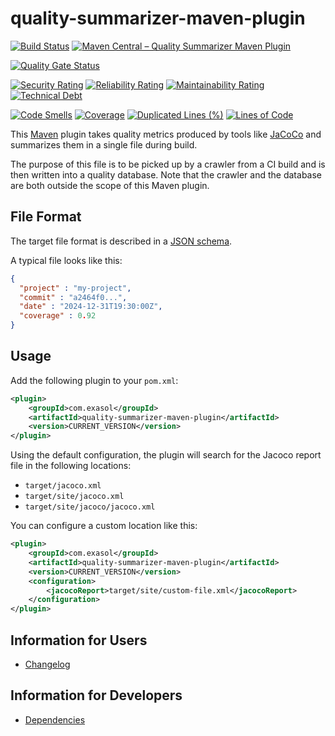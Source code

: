 # quality-summarizer-maven-plugin

[![Build Status](https://github.com/exasol/quality-summarizer-maven-plugin/actions/workflows/ci-build.yml/badge.svg)](https://github.com/exasol/quality-summarizer-maven-plugin/actions/workflows/ci-build.yml)
[![Maven Central &ndash; Quality Summarizer Maven Plugin](https://img.shields.io/maven-central/v/com.exasol/quality-summarizer-maven-plugin)](https://search.maven.org/artifact/com.exasol/quality-summarizer-maven-plugin)

[![Quality Gate Status](https://sonarcloud.io/api/project_badges/measure?project=com.exasol%3Aquality-summarizer-maven-plugin&metric=alert_status)](https://sonarcloud.io/dashboard?id=com.exasol%3Aquality-summarizer-maven-plugin)

[![Security Rating](https://sonarcloud.io/api/project_badges/measure?project=com.exasol%3Aquality-summarizer-maven-plugin&metric=security_rating)](https://sonarcloud.io/dashboard?id=com.exasol%3Aquality-summarizer-maven-plugin)
[![Reliability Rating](https://sonarcloud.io/api/project_badges/measure?project=com.exasol%3Aquality-summarizer-maven-plugin&metric=reliability_rating)](https://sonarcloud.io/dashboard?id=com.exasol%3Aquality-summarizer-maven-plugin)
[![Maintainability Rating](https://sonarcloud.io/api/project_badges/measure?project=com.exasol%3Aquality-summarizer-maven-plugin&metric=sqale_rating)](https://sonarcloud.io/dashboard?id=com.exasol%3Aquality-summarizer-maven-plugin)
[![Technical Debt](https://sonarcloud.io/api/project_badges/measure?project=com.exasol%3Aquality-summarizer-maven-plugin&metric=sqale_index)](https://sonarcloud.io/dashboard?id=com.exasol%3Aquality-summarizer-maven-plugin)

[![Code Smells](https://sonarcloud.io/api/project_badges/measure?project=com.exasol%3Aquality-summarizer-maven-plugin&metric=code_smells)](https://sonarcloud.io/dashboard?id=com.exasol%3Aquality-summarizer-maven-plugin)
[![Coverage](https://sonarcloud.io/api/project_badges/measure?project=com.exasol%3Aquality-summarizer-maven-plugin&metric=coverage)](https://sonarcloud.io/dashboard?id=com.exasol%3Aquality-summarizer-maven-plugin)
[![Duplicated Lines (%)](https://sonarcloud.io/api/project_badges/measure?project=com.exasol%3Aquality-summarizer-maven-plugin&metric=duplicated_lines_density)](https://sonarcloud.io/dashboard?id=com.exasol%3Aquality-summarizer-maven-plugin)
[![Lines of Code](https://sonarcloud.io/api/project_badges/measure?project=com.exasol%3Aquality-summarizer-maven-plugin&metric=ncloc)](https://sonarcloud.io/dashboard?id=com.exasol%3Aquality-summarizer-maven-plugin)

This [Maven](https://maven.apache.org) plugin takes quality metrics produced by tools like [JaCoCo](https://www.jacoco.org/) and summarizes them in a single file during build.

The purpose of this file is to be picked up by a crawler from a CI build and is then written into a quality database. Note that the crawler and the database are both outside the scope of this Maven plugin.

## File Format

The target file format is described in a [JSON schema](https://schemas.exasol.com/project-metrics-0.2.0.json).

A typical file looks like this:

```json
{
  "project" : "my-project",
  "commit" : "a2464f0...",
  "date" : "2024-12-31T19:30:00Z",
  "coverage" : 0.92
}
```

## Usage

Add the following plugin to your `pom.xml`:

```xml
<plugin>
    <groupId>com.exasol</groupId>
    <artifactId>quality-summarizer-maven-plugin</artifactId>
    <version>CURRENT_VERSION</version>
</plugin>
```

Using the default configuration, the plugin will search for the Jacoco report file in the following locations:
* `target/jacoco.xml`
* `target/site/jacoco.xml`
* `target/site/jacoco/jacoco.xml`

You can configure a custom location like this:

```xml
<plugin>
    <groupId>com.exasol</groupId>
    <artifactId>quality-summarizer-maven-plugin</artifactId>
    <version>CURRENT_VERSION</version>
    <configuration>
        <jacocoReport>target/site/custom-file.xml</jacocoReport>
    </configuration>
</plugin>
```

## Information for Users

* [Changelog](doc/changes/changelog.md)

## Information for Developers

* [Dependencies](dependencies.md)
